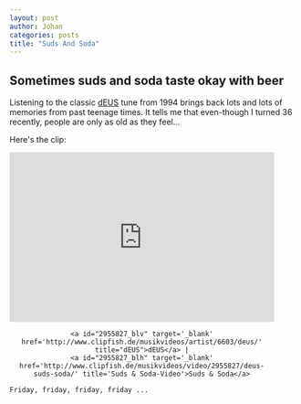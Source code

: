 ```yaml
---
layout: post
author: Johan
categories: posts
title: "Suds And Soda"
---
```


## Sometimes suds and soda taste okay with beer

Listening to the classic [dEUS](https://en.wikipedia.org/wiki/Deus_(band)) tune from 1994 brings back lots and lots of memories from past teenage times. It tells me that even-though I turned 36 recently, people are only as old as they feel...

Here's the clip:

<script src="http://static.clipfish.de/js/v3/CFEmbed.min.js?lgkqkc"></script>
<iframe src='http://www.clipfish.de/embed_video/?vid=3963626&as=0&butcolor=12653610' name='Clipfish Embedded Video' id="clipfishEmbed2955827" style="width:464px;height:297px;" marginheight='0' marginwidth='0' frameborder='0' scrolling='no'></iframe>
<div id="2955827_blc" style='text-align:center; width:464px;'>

	<a id="2955827_blv" target='_blank' href='http://www.clipfish.de/musikvideos/artist/6603/deus/' title="dEUS">dEUS</a> |
	<a id="2955827_blh" target='_blank' href='http://www.clipfish.de/musikvideos/video/2955827/deus-suds-soda/' title='Suds & Soda-Video'>Suds & Soda</a>

</div>
<script>
var player2955827 = new CFEmbedPlayer(2955827,0);
</script>

    Friday, friday, friday, friday ...
